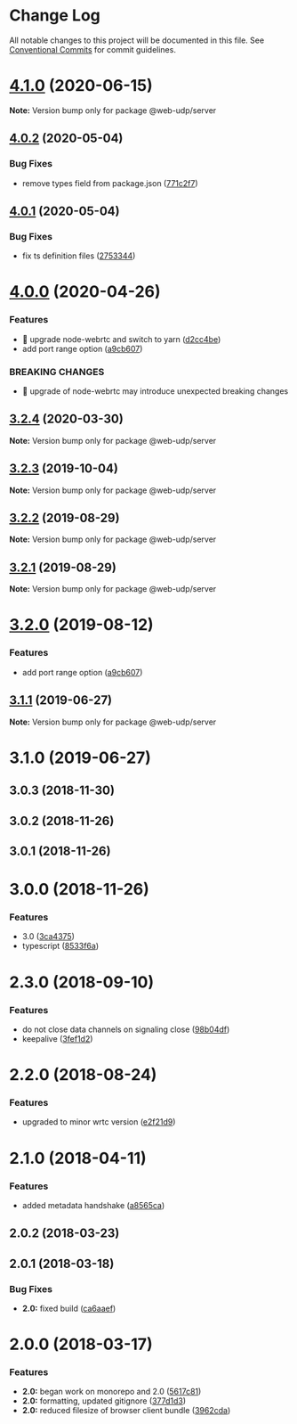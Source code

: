 # Change Log

All notable changes to this project will be documented in this file.
See [Conventional Commits](https://conventionalcommits.org) for commit guidelines.

# [4.1.0](https://github.com/3mcd/web-udp/compare/v4.0.2...v4.1.0) (2020-06-15)

**Note:** Version bump only for package @web-udp/server





## [4.0.2](https://github.com/osofour/web-udp/compare/v4.0.1...v4.0.2) (2020-05-04)


### Bug Fixes

* remove types field from package.json ([771c2f7](https://github.com/osofour/web-udp/commit/771c2f74be2eb17be63b2ea1702a4a9ec955e634))





## [4.0.1](https://github.com/osofour/web-udp/compare/v4.0.0...v4.0.1) (2020-05-04)


### Bug Fixes

* fix ts definition files ([2753344](https://github.com/osofour/web-udp/commit/27533442af7eb9b7224adf01b6294ff039dbe76a))





# [4.0.0](https://github.com/osofour/web-udp/compare/v3.0.3...v4.0.0) (2020-04-26)


### Features

* 🎸 upgrade node-webrtc and switch to yarn ([d2cc4be](https://github.com/osofour/web-udp/commit/d2cc4be7225ecc8e62b65f737760a86f37d73fbc))
* add port range option ([a9cb607](https://github.com/osofour/web-udp/commit/a9cb607684b2b8e6289696398edc1e7bac082c4b))


### BREAKING CHANGES

* 🧨 upgrade of node-webrtc may introduce unexpected breaking changes





## [3.2.4](https://github.com/osofour/web-udp/compare/@web-udp/server@3.2.3...@web-udp/server@3.2.4) (2020-03-30)

**Note:** Version bump only for package @web-udp/server





## [3.2.3](https://github.com/osofour/web-udp/compare/@web-udp/server@3.2.2...@web-udp/server@3.2.3) (2019-10-04)

**Note:** Version bump only for package @web-udp/server





## [3.2.2](https://github.com/osofour/web-udp/compare/@web-udp/server@3.2.1...@web-udp/server@3.2.2) (2019-08-29)

**Note:** Version bump only for package @web-udp/server





## [3.2.1](https://github.com/osofour/web-udp/compare/@web-udp/server@3.2.0...@web-udp/server@3.2.1) (2019-08-29)

**Note:** Version bump only for package @web-udp/server





# [3.2.0](https://github.com/osofour/web-udp/compare/@web-udp/server@3.1.1...@web-udp/server@3.2.0) (2019-08-12)


### Features

* add port range option ([a9cb607](https://github.com/osofour/web-udp/commit/a9cb607))





## [3.1.1](https://github.com/osofour/web-udp/compare/@web-udp/server@3.1.0...@web-udp/server@3.1.1) (2019-06-27)

**Note:** Version bump only for package @web-udp/server





# 3.1.0 (2019-06-27)



## 3.0.3 (2018-11-30)



## 3.0.2 (2018-11-26)



## 3.0.1 (2018-11-26)



# 3.0.0 (2018-11-26)


### Features

* 3.0 ([3ca4375](https://github.com/osofour/web-udp/commit/3ca4375))
* typescript ([8533f6a](https://github.com/osofour/web-udp/commit/8533f6a))



# 2.3.0 (2018-09-10)


### Features

* do not close data channels on signaling close ([98b04df](https://github.com/osofour/web-udp/commit/98b04df))
* keepalive ([3fef1d2](https://github.com/osofour/web-udp/commit/3fef1d2))



# 2.2.0 (2018-08-24)


### Features

* upgraded to minor wrtc version ([e2f21d9](https://github.com/osofour/web-udp/commit/e2f21d9))



# 2.1.0 (2018-04-11)


### Features

* added metadata handshake ([a8565ca](https://github.com/osofour/web-udp/commit/a8565ca))



## 2.0.2 (2018-03-23)



## 2.0.1 (2018-03-18)


### Bug Fixes

* **2.0:** fixed build ([ca6aaef](https://github.com/osofour/web-udp/commit/ca6aaef))



# 2.0.0 (2018-03-17)


### Features

* **2.0:** began work on monorepo and 2.0 ([5617c81](https://github.com/osofour/web-udp/commit/5617c81))
* **2.0:** formatting, updated gitignore ([377d1d3](https://github.com/osofour/web-udp/commit/377d1d3))
* **2.0:** reduced filesize of browser client bundle ([3962cda](https://github.com/osofour/web-udp/commit/3962cda))
